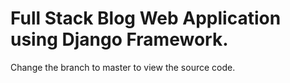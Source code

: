 # Full Stack Blog Web Application using Django Framework.
Change the branch to master to view the source code.
